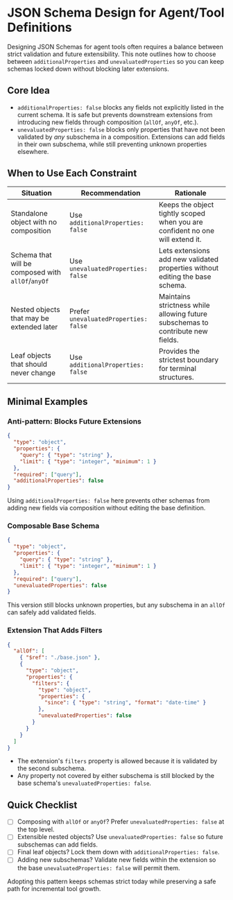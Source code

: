 # JSON Schema Design for Agent/Tool Definitions

Designing JSON Schemas for agent tools often requires a balance between strict validation and future extensibility. This note outlines how to choose between `additionalProperties` and `unevaluatedProperties` so you can keep schemas locked down without blocking later extensions.

## Core Idea

- `additionalProperties: false` blocks any fields not explicitly listed in the current schema. It is safe but prevents downstream extensions from introducing new fields through composition (`allOf`, `anyOf`, etc.).
- `unevaluatedProperties: false` blocks only properties that have not been validated by *any* subschema in a composition. Extensions can add fields in their own subschema, while still preventing unknown properties elsewhere.

## When to Use Each Constraint

| Situation | Recommendation | Rationale |
| --- | --- | --- |
| Standalone object with no composition | Use `additionalProperties: false` | Keeps the object tightly scoped when you are confident no one will extend it. |
| Schema that will be composed with `allOf`/`anyOf` | Use `unevaluatedProperties: false` | Lets extensions add new validated properties without editing the base schema. |
| Nested objects that may be extended later | Prefer `unevaluatedProperties: false` | Maintains strictness while allowing future subschemas to contribute new fields. |
| Leaf objects that should never change | Use `additionalProperties: false` | Provides the strictest boundary for terminal structures. |

## Minimal Examples

### Anti-pattern: Blocks Future Extensions

```json
{
  "type": "object",
  "properties": {
    "query": { "type": "string" },
    "limit": { "type": "integer", "minimum": 1 }
  },
  "required": ["query"],
  "additionalProperties": false
}
```

Using `additionalProperties: false` here prevents other schemas from adding new fields via composition without editing the base definition.

### Composable Base Schema

```json
{
  "type": "object",
  "properties": {
    "query": { "type": "string" },
    "limit": { "type": "integer", "minimum": 1 }
  },
  "required": ["query"],
  "unevaluatedProperties": false
}
```

This version still blocks unknown properties, but any subschema in an `allOf` can safely add validated fields.

### Extension That Adds Filters

```json
{
  "allOf": [
    { "$ref": "./base.json" },
    {
      "type": "object",
      "properties": {
        "filters": {
          "type": "object",
          "properties": {
            "since": { "type": "string", "format": "date-time" }
          },
          "unevaluatedProperties": false
        }
      }
    }
  ]
}
```

- The extension's `filters` property is allowed because it is validated by the second subschema.
- Any property not covered by either subschema is still blocked by the base schema's `unevaluatedProperties: false`.

## Quick Checklist

- [ ] Composing with `allOf` or `anyOf`? Prefer `unevaluatedProperties: false` at the top level.
- [ ] Extensible nested objects? Use `unevaluatedProperties: false` so future subschemas can add fields.
- [ ] Final leaf objects? Lock them down with `additionalProperties: false`.
- [ ] Adding new subschemas? Validate new fields within the extension so the base `unevaluatedProperties: false` will permit them.

Adopting this pattern keeps schemas strict today while preserving a safe path for incremental tool growth.
